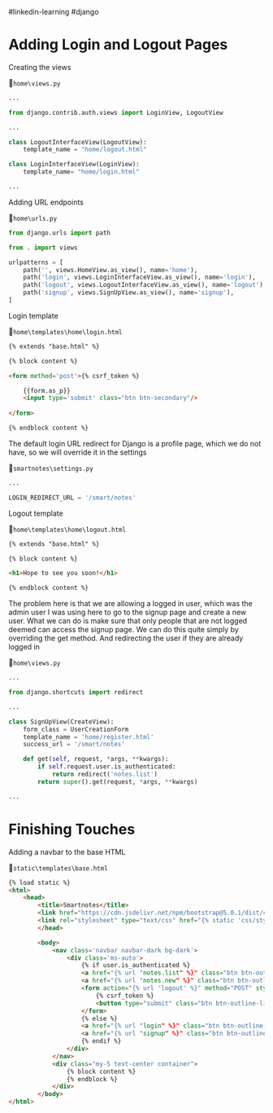 #linkedin-learning #django

# Adding Login and Logout Pages

Creating the views

📁`home\views.py`
```python
...

from django.contrib.auth.views import LoginView, LogoutView

...

class LogoutInterfaceView(LogoutView):
    template_name = "home/logout.html"

class LoginInterfaceView(LoginView):
    template_name= "home/login.html"

...
```

Adding URL endpoints

📁`home\urls.py`
```python
from django.urls import path

from . import views

urlpatterns = [
    path('', views.HomeView.as_view(), name='home'),
    path('login', views.LoginInterfaceView.as_view(), name='login'),
    path('logout', views.LogoutInterfaceView.as_view(), name='logout'),
    path('signup', views.SignUpView.as_view(), name='signup'),
]
```

Login template

📁`home\templates\home\login.html`
```html
{% extends "base.html" %}

{% block content %}

<form method='post'>{% csrf_token %}

    {{form.as_p}}
    <input type='submit' class="btn btn-secondary"/>
    
</form>

{% endblock content %}
```

The default login URL redirect for Django is a profile page, which we do not have, so we will override it in the settings

📁`smartnotes\settings.py`
```python
...

LOGIN_REDIRECT_URL = '/smart/notes'
```

Logout template

📁`home\templates\home\logout.html`
```html
{% extends "base.html" %}

{% block content %}

<h1>Hope to see you soon!</h1>

{% endblock content %}
```

The problem here is that we are allowing a logged in user, which was the admin user I was using here to go to the signup page and create a new user. What we can do is make sure that only people that are not logged deemed can access the signup page. We can do this quite simply by overriding the get method. And redirecting the user if they are already logged in

📁`home\views.py`
```python
...

from django.shortcuts import redirect

...

class SignUpView(CreateView):
    form_class = UserCreationForm
    template_name = 'home/register.html'
    success_url = '/smart/notes'

    def get(self, request, *args, **kwargs):
        if self.request.user.is_authenticated:
            return redirect('notes.list')
        return super().get(request, *args, **kwargs)

...
```

# Finishing Touches

Adding a navbar to the base HTML

📁`static\templates\base.html`
```html
{% load static %}
<html>
    <head>
        <title>Smartnotes</title>
        <link href="https://cdn.jsdelivr.net/npm/bootstrap@5.0.1/dist/css/bootstrap.min.css" rel="stylesheet" integrity="sha384-+0n0xVW2eSR5OomGNYDnhzAbDsOXxcvSN1TPprVMTNDbiYZCxYbOOl7+AMvyTG2x" crossorigin="anonymous">
        <link rel="stylesheet" type="text/css" href="{% static 'css/style.css' %}"/>
        </head>

        <body>
            <nav class='navbar navbar-dark bg-dark'>
                <div class='ms-auto'>
                    {% if user.is_authenticated %}
                    <a href="{% url "notes.list" %}" class="btn btn-outline-light">Home</a>
                    <a href="{% url "notes.new" %}" class="btn btn-outline-light">Create</a>
                    <form action="{% url 'logout' %}" method="POST" style="display: inline;">
                        {% csrf_token %}
                        <button type="submit" class="btn btn-outline-light">Logout</button>
                    </form>
                    {% else %}
                    <a href="{% url "login" %}" class="btn btn-outline-light">Login</a>
                    <a href="{% url "signup" %}" class="btn btn-outline-light">Signup</a>
                    {% endif %}
                </div>
            </nav>
            <div class="my-5 text-center container">
                {% block content %}
                {% endblock %}
            </div>
        </body>
</html>
```